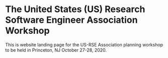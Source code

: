 # The United States (US) Research Software Engineer Association Workshop

This is website landing page for the US-RSE Association planning workshop to be
held in Princeton, NJ October 27-28, 2020.
